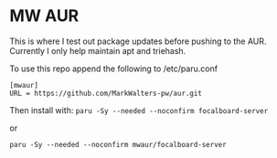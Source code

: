 # MW AUR

This is where I test out package updates before pushing to the AUR.  Currently I only help maintain apt and triehash. 

To use this repo append the following to /etc/paru.conf
```
[mwaur]
URL = https://github.com/MarkWalters-pw/aur.git
```
Then install with: 
`paru -Sy --needed --noconfirm focalboard-server`

or

`paru -Sy --needed --noconfirm mwaur/focalboard-server`
